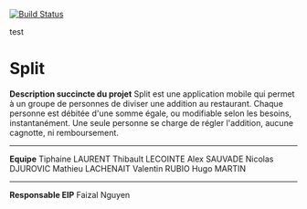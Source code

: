 [![Build Status](https://dev.azure.com/valentinrubio/Split/_apis/build/status/split2021.Split?branchName=master)](https://dev.azure.com/valentinrubio/Split/_build/latest?definitionId=1&branchName=master)

test

# Split

**Description succincte du projet**
Split est une application mobile qui permet à un groupe de personnes de diviser une addition au restaurant.
Chaque personne est débitée d'une somme égale, ou modifiable selon les besoins, instantanément.
Une seule personne se charge de régler l'addition, aucune cagnotte, ni remboursement.
-- -- -- -- -- -- -- -- -- -- -- -- -- -- -- -- -- -- -- -- -- -- -- -- -- -- -- -- -- -- -- -- -- -- -- -- 
**Equipe**
Tiphaine LAURENT
Thibault LECOINTE
Alex SAUVADE
Nicolas DJUROVIC
Mathieu LACHENAIT
Valentin RUBIO
Hugo MARTIN
-- -- -- -- -- -- -- -- -- -- -- -- -- -- -- -- -- -- -- -- -- -- -- -- -- -- -- -- -- -- -- -- -- -- -- -- 
**Responsable EIP**
Faizal Nguyen
